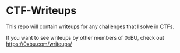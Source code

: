 # CTF-Writeups

This repo will contain writeups for any challenges that I solve in CTFs.

If you want to see writeups by other members of 0xBU, check out https://0xbu.com/writeups/

